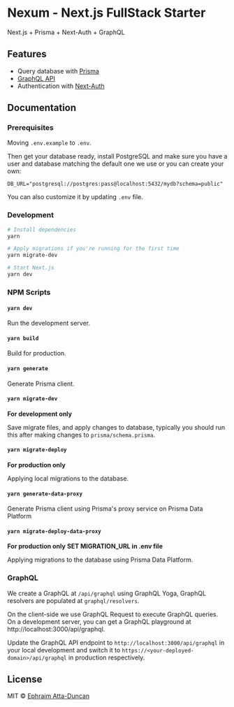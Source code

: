 # Nexum - Next.js FullStack Starter

Next.js + Prisma + Next-Auth + GraphQL

## Features

- Query database with [Prisma](https://prisma.io)
- [GraphQL API](https://www.graphql-yoga.com/)
- Authentication with [Next-Auth](https://next-auth.js.org/)

## Documentation

### Prerequisites

Moving `.env.example` to `.env`.

Then get your database ready, install PostgreSQL and make sure you have a user and database matching the default one we use or you can create your own:

```
DB_URL="postgresql://postgres:pass@localhost:5432/mydb?schema=public"
```

You can also customize it by updating `.env` file.

### Development

```bash
# Install dependencies
yarn

# Apply migrations if you're running for the first time
yarn migrate-dev

# Start Next.js
yarn dev
```

### NPM Scripts

#### `yarn dev`

Run the development server.

#### `yarn build`

Build for production.

#### `yarn generate`

Generate Prisma client.

#### `yarn migrate-dev`

**For development only**

Save migrate files, and apply changes to database, typically you should run this after making changes to `prisma/schema.prisma`.

#### `yarn migrate-deploy`

**For production only**

Applying local migrations to the database.

#### `yarn generate-data-proxy`

Generate Prisma client using Prisma's proxy service on Prisma Data Platform


#### `yarn migrate-deploy-data-proxy`

**For production only**
**SET MIGRATION_URL in .env file**

Applying migrations to the database using Prisma Data Platform.


### GraphQL

We create a GraphQL at `/api/graphql` using GraphQL Yoga, GraphQL resolvers are populated at `graphql/resolvers`.

On the client-side we use GraphQL Request to execute GraphQL queries. On a development server, you can get a GraphQL playground at http://localhost:3000/api/graphql.

Update the GraphQL API endpoint  to `http://localhost:3000/api/graphql` in your local development and switch it to `https://<your-deployed-domain>/api/graphql` in production respectively.

## License

MIT &copy; [Ephraim Atta-Duncan](https://github.com/dephraiim)